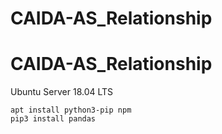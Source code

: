 # CAIDA-AS_Relationship
# CAIDA-AS_Relationship

Ubuntu Server 18.04 LTS

```
apt install python3-pip npm
pip3 install pandas
```
